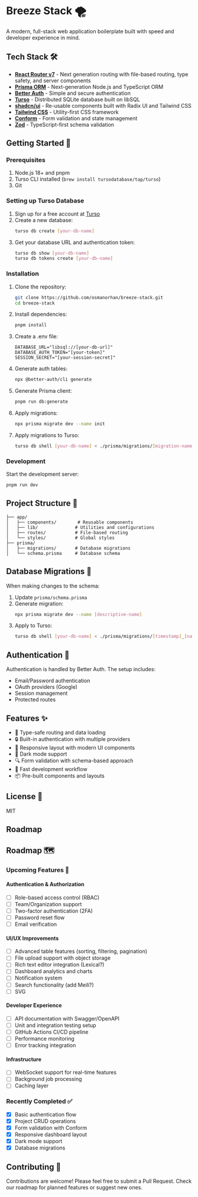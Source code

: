 # Breeze Stack 🌪️

A modern, full-stack web application boilerplate built with speed and developer experience in mind.

## Tech Stack 🛠️

- **[React Router v7](https://reactrouter.com/en/main)** - Next generation routing with file-based routing, type safety, and server components
- **[Prisma ORM](https://www.prisma.io/)** - Next-generation Node.js and TypeScript ORM
- **[Better Auth](https://better-auth.netby.dev/)** - Simple and secure authentication
- **[Turso](https://turso.tech/)** - Distributed SQLite database built on libSQL
- **[shadcn/ui](https://ui.shadcn.com/)** - Re-usable components built with Radix UI and Tailwind CSS
- **[Tailwind CSS](https://tailwindcss.com/)** - Utility-first CSS framework
- **[Conform](https://conform.guide/)** - Form validation and state management
- **[Zod](https://zod.dev/)** - TypeScript-first schema validation

## Getting Started 🚀

### Prerequisites

1. Node.js 18+ and pnpm
2. Turso CLI installed (`brew install tursodatabase/tap/turso`)
3. Git

### Setting up Turso Database

1. Sign up for a free account at [Turso](https://turso.tech)
2. Create a new database:
   ```bash
   turso db create [your-db-name]
   ```
3. Get your database URL and authentication token:
   ```bash
   turso db show [your-db-name]
   turso db tokens create [your-db-name]
   ```

### Installation

1. Clone the repository:
   ```bash
   git clone https://github.com/osmanorhan/breeze-stack.git
   cd breeze-stack
   ```

2. Install dependencies:
   ```bash
   pnpm install
   ```

3. Create a .env file:
   ```
   DATABASE_URL="libsql://[your-db-url]"
   DATABASE_AUTH_TOKEN="[your-token]"
   SESSION_SECRET="[your-session-secret]"
   ```

4. Generate auth tables:
   ```bash
   npx @better-auth/cli generate
   ```

5. Generate Prisma client:
   ```bash
   pnpm run db:generate
   ```

6. Apply migrations:
   ```bash
   npx prisma migrate dev --name init
   ```

7. Apply migrations to Turso:
   ```bash
   turso db shell [your-db-name] < ./prisma/migrations/[migration-name]/migration.sql
   ```

### Development

Start the development server:
```bash
pnpm run dev
```

## Project Structure 📁

```
├── app/
│   ├── components/        # Reusable components
│   ├── lib/              # Utilities and configurations
│   ├── routes/           # File-based routing
│   └── styles/           # Global styles
├── prisma/
│   ├── migrations/       # Database migrations
│   └── schema.prisma     # Database schema
```

## Database Migrations 🔄

When making changes to the schema:

1. Update `prisma/schema.prisma`
2. Generate migration:
   ```bash
   npx prisma migrate dev --name [descriptive-name]
   ```
3. Apply to Turso:
   ```bash
   turso db shell [your-db-name] < ./prisma/migrations/[timestamp]_[name]/migration.sql
   ```

## Authentication 🔐

Authentication is handled by Better Auth. The setup includes:
- Email/Password authentication
- OAuth providers (Google)
- Session management
- Protected routes

## Features ✨

- 🎯 Type-safe routing and data loading
- 🔒 Built-in authentication with multiple providers
- 📱 Responsive layout with modern UI components
- 🎨 Dark mode support
- 🔍 Form validation with schema-based approach
- 🚀 Fast development workflow
- 📦 Pre-built components and layouts

## License 📝

MIT
## Roadmap
## Roadmap 🗺️

### Upcoming Features 🚀

#### Authentication & Authorization
- [ ] Role-based access control (RBAC)
- [ ] Team/Organization support
- [ ] Two-factor authentication (2FA)
- [ ] Password reset flow
- [ ] Email verification

#### UI/UX Improvements
- [ ] Advanced table features (sorting, filtering, pagination)
- [ ] File upload support with object storage
- [ ] Rich text editor integration (Lexical?)
- [ ] Dashboard analytics and charts
- [ ] Notification system
- [ ] Search functionality (add Meili?)
- [ ] SVG 

#### Developer Experience
- [ ] API documentation with Swagger/OpenAPI
- [ ] Unit and integration testing setup
- [ ] GitHub Actions CI/CD pipeline
- [ ] Performance monitoring
- [ ] Error tracking integration

#### Infrastructure
- [ ] WebSocket support for real-time features
- [ ] Background job processing
- [ ] Caching layer

### Recently Completed ✅

- [x] Basic authentication flow
- [x] Project CRUD operations
- [x] Form validation with Conform
- [x] Responsive dashboard layout
- [x] Dark mode support
- [x] Database migrations

## Contributing 🤝

Contributions are welcome! Please feel free to submit a Pull Request. Check our roadmap for planned features or suggest new ones.